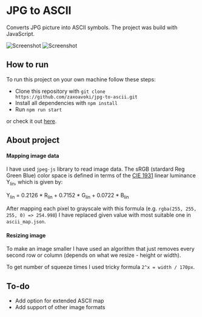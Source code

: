 # JPG to ASCII

Converts JPG picture into ASCII symbols. The project was build with JavaScript.

![Screenshot](https://imgur.com/200TEnr.png)
![Screenshot](https://imgur.com/Ua6oXLe.png)

## How to run

To run this project on your own machine follow these steps:

-   Clone this repository with `git clone https://github.com/zaxoavoki/jpg-to-ascii.git`
- Install all dependencies with `npm install`
-   Run `npm run start`

or check it out [here](https://jpg-to-ascii.herokuapp.com/).

## About project

#### Mapping image data

I have used `jpeg-js` library to read image data. The sRGB (stardard Reg Green Blue) color space is defined in terms of the [CIE 1931](https://en.wikipedia.org/wiki/CIE_1931_color_space) linear luminance Y<sub>lin</sub>, which is given by:

Y<sub>lin</sub> = 0.2126 * R<sub>lin</sub> + 0.7152 * G<sub>lin</sub> + 0.0722 * B<sub>lin</sub>

After mapping each pixel to grayscale with this formula (e.g. `rgba(255, 255, 255, 0) => 254.998`) I have replaced given value with most suitable one in `ascii_map.json`.

#### Resizing image

To make an image smaller I have used an algorithm that just removes every second row or column (depends on what we resize - height or width). 

To get number of squeeze times I used tricky formula `2^x = width / 170px`.

## To-do
 - Add option for extended ASCII map
 - Add support of other image formats